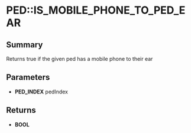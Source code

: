 # PED::IS_MOBILE_PHONE_TO_PED_EAR

## Summary
Returns true if the given ped has a mobile phone to their ear

## Parameters
* **PED_INDEX** pedIndex

## Returns
* **BOOL**